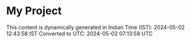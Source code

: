 # My Project

This content is dynamically generated in Indian Time (IST): 2024-05-02 12:43:58 IST
Converted to UTC: 2024-05-02 07:13:58 UTC
